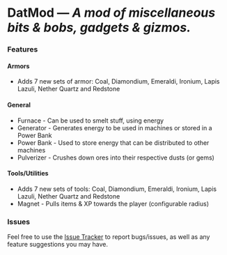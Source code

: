 # **DatMod** &mdash; *A mod of miscellaneous bits & bobs, gadgets & gizmos.* 
### Features 
#### Armors 
- Adds 7 new sets of armor: Coal, Diamondium, Emeraldi, Ironium, Lapis Lazuli, Nether Quartz and Redstone 
 
#### General 
- Furnace - Can be used to smelt stuff, using energy 
- Generator - Generates energy to be used in machines or stored in a Power Bank 
- Power Bank - Used to store energy that can be distributed to other machines 
- Pulverizer - Crushes down ores into their respective dusts (or gems) 
 
#### Tools/Utilities 
- Adds 7 new sets of tools: Coal, Diamondium, Emeraldi, Ironium, Lapis Lazuli, Nether Quartz and Redstone 
- Magnet - Pulls items & XP towards the player (configurable radius) 
 
### Issues 
Feel free to use the [Issue Tracker](./issues/) to report bugs/issues, as well as any feature suggestions you may have.